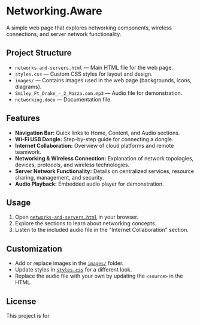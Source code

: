# Networking.Aware

A simple web page that explores networking components, wireless connections, and server network functionality.

## Project Structure

- `networks-and-servers.html` — Main HTML file for the web page.
- `styles.css` — Custom CSS styles for layout and design.
- `images/` — Contains images used in the web page (backgrounds, icons, diagrams).
- `Smiley_Ft_Drake_-_2_Mazza.com.mp3` — Audio file for demonstration.
- `networking.docx` — Documentation file.

## Features

- **Navigation Bar:** Quick links to Home, Content, and Audio sections.
- **Wi-Fi USB Dongle:** Step-by-step guide for connecting a dongle.
- **Internet Collaboration:** Overview of cloud platforms and remote teamwork.
- **Networking & Wireless Connection:** Explanation of network topologies, devices, protocols, and wireless technologies.
- **Server Network Functionality:** Details on centralized services, resource sharing, management, and security.
- **Audio Playback:** Embedded audio player for demonstration.

## Usage

1. Open [`networks-and-servers.html`](networks-and-servers.html) in your browser.
2. Explore the sections to learn about networking concepts.
3. Listen to the included audio file in the "Internet Collaboration" section.

## Customization

- Add or replace images in the [`images/`](images/) folder.
- Update styles in [`styles.css`](styles.css) for a different look.
- Replace the audio file with your own by updating the `<source>` in the HTML.

## License

This project is for
